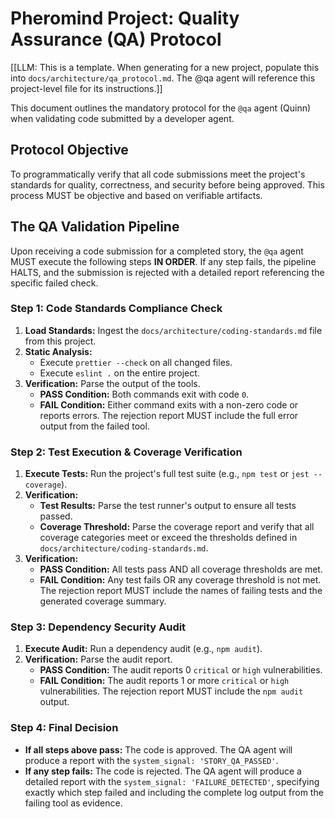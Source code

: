 # Pheromind Project: Quality Assurance (QA) Protocol

[[LLM: This is a template. When generating for a new project, populate this into `docs/architecture/qa_protocol.md`. The @qa agent will reference this project-level file for its instructions.]]

This document outlines the mandatory protocol for the `@qa` agent (Quinn) when validating code submitted by a developer agent.

## Protocol Objective

To programmatically verify that all code submissions meet the project's standards for quality, correctness, and security before being approved. This process MUST be objective and based on verifiable artifacts.

## The QA Validation Pipeline

Upon receiving a code submission for a completed story, the `@qa` agent MUST execute the following steps **IN ORDER**. If any step fails, the pipeline HALTS, and the submission is rejected with a detailed report referencing the specific failed check.

### Step 1: Code Standards Compliance Check

1.  **Load Standards:** Ingest the `docs/architecture/coding-standards.md` file from this project.
2.  **Static Analysis:**
    *   Execute `prettier --check` on all changed files.
    *   Execute `eslint .` on the entire project.
3.  **Verification:** Parse the output of the tools.
    *   **PASS Condition:** Both commands exit with code `0`.
    *   **FAIL Condition:** Either command exits with a non-zero code or reports errors. The rejection report MUST include the full error output from the failed tool.

### Step 2: Test Execution & Coverage Verification

1.  **Execute Tests:** Run the project's full test suite (e.g., `npm test` or `jest --coverage`).
2.  **Verification:**
    *   **Test Results:** Parse the test runner's output to ensure all tests passed.
    *   **Coverage Threshold:** Parse the coverage report and verify that all coverage categories meet or exceed the thresholds defined in `docs/architecture/coding-standards.md`.
3.  **Verification:**
    *   **PASS Condition:** All tests pass AND all coverage thresholds are met.
    *   **FAIL Condition:** Any test fails OR any coverage threshold is not met. The rejection report MUST include the names of failing tests and the generated coverage summary.

### Step 3: Dependency Security Audit

1.  **Execute Audit:** Run a dependency audit (e.g., `npm audit`).
2.  **Verification:** Parse the audit report.
    *   **PASS Condition:** The audit reports 0 `critical` or `high` vulnerabilities.
    *   **FAIL Condition:** The audit reports 1 or more `critical` or `high` vulnerabilities. The rejection report MUST include the `npm audit` output.

### Step 4: Final Decision

-   **If all steps above pass:** The code is approved. The QA agent will produce a report with the `system_signal: 'STORY_QA_PASSED'`.
-   **If any step fails:** The code is rejected. The QA agent will produce a detailed report with the `system_signal: 'FAILURE_DETECTED'`, specifying exactly which step failed and including the complete log output from the failing tool as evidence.
